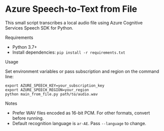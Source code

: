 # Azure Speech-to-Text from File

This small script transcribes a local audio file using Azure Cognitive Services Speech SDK for Python.

Requirements
- Python 3.7+
- Install dependencies: `pip install -r requirements.txt`

Usage

Set environment variables or pass subscription and region on the command line:

```
export AZURE_SPEECH_KEY=your_subscription_key
export AZURE_SPEECH_REGION=your_region
python main_from_file.py path/to/audio.wav
```

Notes
- Prefer WAV files encoded as 16-bit PCM. For other formats, convert before running.
- Default recognition language is `ar-AE`. Pass `--language` to change.
